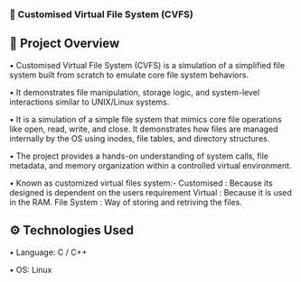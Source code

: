 ### **📁 Customised Virtual File System (CVFS)**

## 📌 Project Overview
• Customised Virtual File System (CVFS) is a simulation of a simplified file system built from scratch to emulate core file system behaviors.

• It demonstrates file manipulation, storage logic, and system-level interactions similar to UNIX/Linux systems.

• It is a simulation of a simple file system that mimics core file operations like open, read, write, and close. It demonstrates how files are managed internally by the OS using inodes, file tables, and directory structures. 

• The project provides a hands-on understanding of system calls, file metadata, and memory organization within a controlled virtual environment.

• Known as customized virtual files system:-
Customised : Because its designed is dependent on the users requirement
Virtual : Because it is used in the RAM.
File System : Way of storing and retriving the files.

## **⚙️ Technologies Used**
• Language: C / C++
 
• OS: Linux












